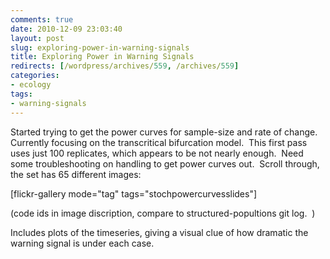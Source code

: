 ```yaml
---
comments: true
date: 2010-12-09 23:03:40
layout: post
slug: exploring-power-in-warning-signals
title: Exploring Power in Warning Signals
redirects: [/wordpress/archives/559, /archives/559]
categories:
- ecology
tags:
- warning-signals
---
```


Started trying to get the power curves for sample-size and rate of change.  Currently focusing on the transcritical bifurcation model.  This first pass uses just 100 replicates, which appears to be not nearly enough.  Need some troubleshooting on handling to get power curves out.  Scroll through, the set has 65 different images:

[flickr-gallery mode="tag" tags="stochpowercurvesslides"]

(code ids in image discription, compare to structured-popultions git log.  )

Includes plots of the timeseries, giving a visual clue of how dramatic the warning signal is under each case.

